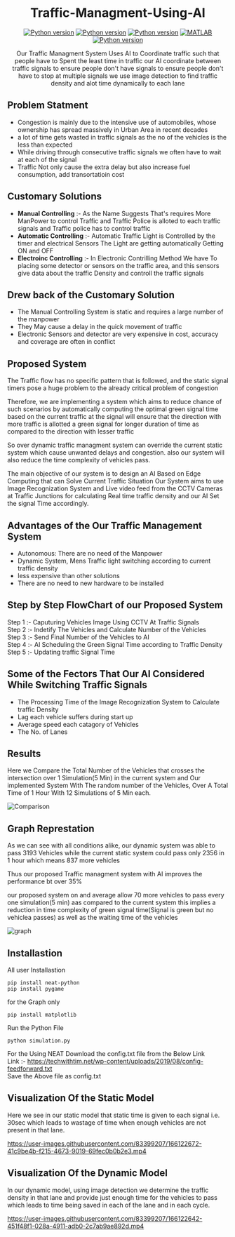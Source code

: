 <div align = "center">
 
# Traffic-Managment-Using-AI
  
[![Python version](https://img.shields.io/badge/python-3.8-blue.svg)](https://www.python.org/downloads/release/python-370/)
[![Python version](https://img.shields.io/badge/matplotlib-3.5.1-green.svg)](https://pypi.org/project/matplotlib/)
[![Python version](https://img.shields.io/badge/NEAT-0.92-yellow.svg)](https://pypi.org/project/neat-python/)
[![MATLAB](https://img.shields.io/badge/METLAB-gray.svg)](https://www.mathworks.com/products/matlab.html)
[![Python version](https://img.shields.io/badge/pygame-2.1.2-blue.svg)](https://pypi.org/project/pygame/)
 <p> Our Traffic Managment System Uses AI to Coordinate traffic such that people have to Spent the least time in traffic our AI coordinate between traffic signals to ensure people don't have signals to ensure people don't have to stop at multiple signals we use image detection to find traffic density and alot time dynamically to each lane</p>
</div>
 
 ## Problem Statment
 * Congestion is mainly due to the intensive use of automobiles, whose ownership has spread massively in Urban Area in recent decades
 * a lot of time gets wasted in traffic signals as the no of the vehicles is the less than expected
 * While driving through consecutive traffic signals we often have to  wait at each of the signal
 * Traffic Not only cause the extra delay but also increase fuel consumption, add transortatioin cost

## Customary Solutions
* **Manual Controlling** :- As the Name Suggests That's requires More ManPower to control Traffic and Traffic Police is alloted to each traffic signals and Traffic police has to control traffic
* **Automatic Controlling** :- Automatic Traffic Light is Controlled by the timer and electrical Sensors The Light are getting automatically Getting ON and OFF 
* **Electroinc Controlling** :- In Electronic Contrilling Method We have To placing some detector or sensors on the traffic area, and this sensors give data about the traffic Density and controll the traffic signals

## Drew back of the Customary Solution
* The Manual Controlling System is static and requires a large number of the manpower 
* They May cause a delay in the quick movement of traffic 
* Electronic Sensors and detector are very expensive in cost, accuracy and coverage are often in conflict 

## Proposed System
<p>The Traffic flow has no specific pattern that is followed, and the static signal timers pose a huge problem to the already critical problem of congestion</p>

<p>Therefore, we are implementing a system which aims to reduce chance of such scenarios by automatically computing the optimal green signal time based on the current traffic at the signal will ensure that the direction with more traffic is allotted a green signal for longer duration of time as compared to the direction with lesser traffic</p>

<p>So over dynamic traffic managment system can override the current static system which cause unwanted delays and congestion. also our system will also reduce the time complexity of vehicles pass.</p>

<p>The main objective of our system is to design an AI Based on Edge Computing that can Solve Current Traffic Situation Our System aims to use Image Recognization System and Live video feed from the CCTV Cameras at Traffic Junctions for calculating Real time traffic density and our AI Set the signal Time accordingly.</p>

## Advantages of the Our Traffic Management System
* Autonomous: There are no need of the Manpower
* Dynamic System, Mens Traffic light switching according to current traffic density
* less expensive than other solutions
* There are no need to new hardware to be installed

## Step by Step FlowChart of our Proposed System
Step 1 :- Caputuring Vehicles Image Using CCTV At Traffic Signals</br>
Step 2 :- Indetify The Vehicles and Calculate Number of the Vehicles</br>
Step 3 :- Send Final Number of the Vehicles to AI</br>
Step 4 :- AI Scheduling the Green Signal Time according to Traffic Density</br>
Step 5 :- Updating traffic Signal Time</br>

## Some of the Fectors That Our AI Considered  While Switching Traffic Signals
* The Processing Time of the  Image Recognization System to Calculate traffic Density
* Lag each vehicle suffers during start up
* Average speed each catagory of Vehicles
* The No. of Lanes

## Results
Here we Compare the Total Number of the Vehicles that crosses the intersection over 1 Simulation(5 Min) in the current system and Our implemented System With The random number of the Vehicles, Over A Total Time of 1 Hour With 12 Simulations of 5 Min each.  

![Comparison](https://user-images.githubusercontent.com/83399207/166123300-80854b3e-3da2-446d-87a5-b07aa1595325.png)

## Graph Represtation
<p>As we can see with all conditions alike, our dynamic system was able to pass 3193 Vehicles while the current static system could pass only 2356 in 1 hour which means 837 more vehicles

 Thus our proposed Traffic managment system with AI improves the performance bt over 35%
 
 our proposed system on and average allow 70 more vehicles to pass every one simulation(5 min) aas compared to the current system this implies a reduction in time complexity of green signal time(Signal is green but no vehiclea passes) as well as the waiting time of the vehicles
</p>

![graph](https://user-images.githubusercontent.com/83399207/166123319-a8e4a219-3ec0-4d55-9fd1-607147ea2d7e.png)

## Installastion

All user Installastion
```
pip install neat-python
pip install pygame
```
for the Graph only
```
pip install matplotlib
```

Run the Python File
```
python simulation.py
```

For the Using NEAT Download the config.txt file from the Below Link</br>
Link :- https://techwithtim.net/wp-content/uploads/2019/08/config-feedforward.txt</br>
Save the Above file as config.txt 

## Visualization Of the Static Model
<p>Here we see in our static model that static time is given to each signal i.e. 30sec which leads to wastage of time when enough vehicles are not present in that lane. </p>

https://user-images.githubusercontent.com/83399207/166122672-41c9be4b-f215-4673-9019-69fec0b0b2e3.mp4

## Visualization Of the Dynamic Model
<p>In our dynamic model, using image detection we determine the traffic density in that lane and provide just enough time for the vehicles to pass which leads to time 
being saved in each of the lane and in each cycle. </p>

https://user-images.githubusercontent.com/83399207/166122642-451f48f1-028a-4911-adb0-2c7ab9ae892d.mp4

## 




